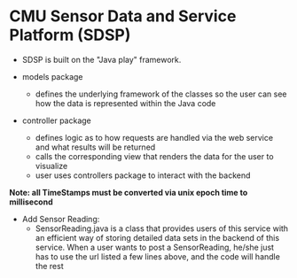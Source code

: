 CMU Sensor Data and Service Platform (SDSP)
===========================================

- SDSP is built on the "Java play" framework.

- models package
    - defines the underlying framework of the classes so the user can see how the data is represented
      within the Java code
    
- controller package
    - defines logic as to how requests are handled via the web service and what results will be
      returned
    - calls the corresponding view that renders the data for the user to visualize
    - user uses controllers package to interact with the backend

**Note: all TimeStamps must be converted via unix epoch time to millisecond**

- Add Sensor Reading:
    - SensorReading.java is a class that provides users of this service with an efficient way of
      storing detailed data sets in the backend of this service. When a user wants to post a 
      SensorReading, he/she just has to use the url listed a few lines above, and the code
      will handle the rest

